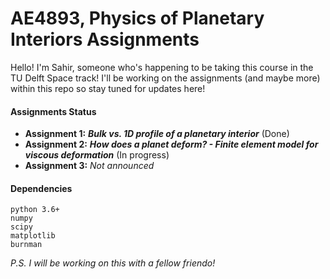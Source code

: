 # AE4893, Physics of Planetary Interiors Assignments

Hello! I'm Sahir, someone who's happening to be taking this course in the TU Delft Space track! I'll be working on the assignments (and maybe more) within this repo so stay tuned for updates here!

#### Assignments Status

- __Assignment 1:__ ***Bulk vs. 1D profile of a planetary interior*** (Done)
- __Assignment 2:__ ***How does a planet deform? - Finite element model for viscous deformation*** (In progress)
- __Assignment 3:__ _Not announced_

#### Dependencies

```text
python 3.6+
numpy
scipy
matplotlib
burnman
```

*P.S. I will be working on this with a fellow friendo!*